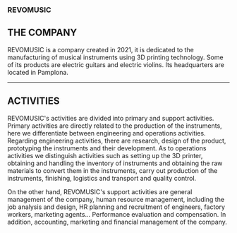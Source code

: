 ### REVOMUSIC

## THE COMPANY
REVOMUSIC is a company created in 2021, it is dedicated to the manufacturing of musical instruments using 3D printing technology. Some of its products are electric guitars and electric violins. Its headquarters are located in Pamplona. 
***
## ACTIVITIES
REVOMUSIC's activities are divided into primary and support activities. 
Primary activities are directly related to the production of the instruments, here we differentiate between engineering and operations activities. Regarding engineering activities, there are research, design of the product, prototyping the instruments and their development. As to operations activities we distinguish activities such as setting up the 3D printer, obtaining and handling the inventory of instruments and obtaining the raw materials to convert them in the instruments, carry out production of the instruments, finishing, logistics and transport and quality control.

On the other hand, REVOMUSIC's support activities are general management of the company, human resource management, including the job analysis and design, HR planning and recruitment of engineers, factory workers, marketing agents... Performance evaluation and compensation. In addition, accounting, marketing and financial management of the company.



